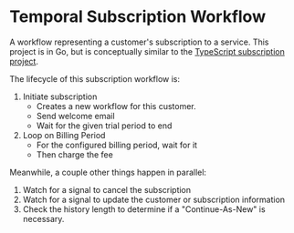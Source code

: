 # Temporal Subscription Workflow

A workflow representing a customer's subscription to a service. This project is in Go, but is
conceptually similar to the [TypeScript subscription project](https://learn.temporal.io/tutorials/typescript/subscriptions/).

The lifecycle of this subscription workflow is:

1. Initiate subscription
    - Creates a new workflow for this customer.
    - Send welcome email
    - Wait for the given trial period to end
2. Loop on Billing Period
    - For the configured billing period, wait for it
    - Then charge the fee

Meanwhile, a couple other things happen in parallel:

1. Watch for a signal to cancel the subscription
2. Watch for a signal to update the customer or subscription information
3. Check the history length to determine if a "Continue-As-New" is necessary.

